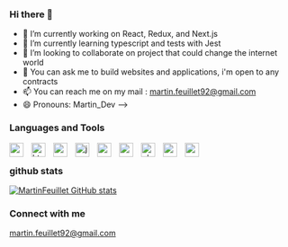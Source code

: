 ### Hi there 👋

- 🔭 I’m currently working on React, Redux, and Next.js
- 🌱 I’m currently learning typescript and tests with Jest
- 👯 I’m looking to collaborate on project that could change the internet world
- 💬 You can ask me to build websites and applications, i'm open to any contracts 
- 📫 You can reach me on my mail : martin.feuillet92@gmail.com
- 😄 Pronouns: Martin_Dev
-->

### Languages and Tools

<img align="left" alt="vscode" width="25px" src="https://cdn.jsdelivr.net/gh/devicons/devicon/icons/vscode/vscode-original.svg"  style="padding-right:11px;"/>
<img align="left" alt="html" width="25px" src="https://cdn.jsdelivr.net/gh/devicons/devicon/icons/html5/html5-original.svg"  style="padding-right:11px;"/>
<img align="left" alt="css" width="25px" src="https://cdn.jsdelivr.net/gh/devicons/devicon/icons/css3/css3-original.svg"  style="padding-right:11px;"/>
<img align="left" alt="js" width="25px" src="https://cdn.jsdelivr.net/gh/devicons/devicon/icons/javascript/javascript-original.svg"  style="padding-right:11px;"/>
<img align="left" alt="react" width="25px" src="https://cdn.jsdelivr.net/gh/devicons/devicon/icons/react/react-original.svg"  style="padding-right:11px;"/>
<img align="left" alt="next" width="25px" src="https://cdn.jsdelivr.net/gh/devicons/devicon/icons/nextjs/nextjs-original.svg"  style="padding-right:11px;"/>
<img align="left" alt="php" width="25px" src="https://cdn.jsdelivr.net/gh/devicons/devicon/icons/php/php-original.svg"  style="padding-right:11px;"/>
<img align="left" alt="mysql" width="25px" src="https://cdn.jsdelivr.net/gh/devicons/devicon/icons/mysql/mysql-original.svg"  style="padding-right:11px;"/>
<img align="left" alt="wordpress" width="25px" src="https://cdn.jsdelivr.net/gh/devicons/devicon/icons/wordpress/wordpress-original.svg" />
</br>

### github stats

[![MartinFeuillet GitHub stats](https://github-readme-stats.vercel.app/api?username=martinfeuillet)](https://github.com/anuraghazra/github-readme-stats)


### Connect with me
martin.feuillet92@gmail.com






